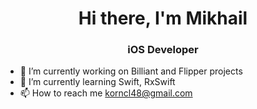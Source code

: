 <h1 align="center">Hi there, I'm Mikhail</h1>
<h3 align="center">iOS Developer</h3>

<!--
**jubilant48/jubilant48** is a ✨ _special_ ✨ repository because its `README.md` (this file) appears on your GitHub profile.

Here are some ideas to get you started:

- 🔭 I’m currently working on ...
- 🌱 I’m currently learning ...
- 👯 I’m looking to collaborate on ...
- 🤔 I’m looking for help with ...
- 💬 Ask me about ...
- 📫 How to reach me: ...
- 😄 Pronouns: ...
- ⚡ Fun fact: ...
-->

- 🔭 I’m currently working on Billiant and Flipper projects
- 🌱 I’m currently learning Swift, RxSwift
- 📫 How to reach me <a href="mailto:korncl48@gmail.com">korncl48@gmail.com</a></p>

